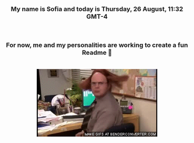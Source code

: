 


<div align="center">
<h3 >My name is Sofia and today is Thursday, 26 August, 11:32 GMT-4</h3><br>
<h3 >For now, me and my personalities are working to create a fun Readme 👋
</h3><br>
<img src='img/dwight.gif' alt='working...'/>
</div>
